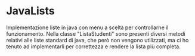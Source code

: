 # JavaLists
Implementazione liste in java con menu a scelta per controllarne il funzionamento.
Nella classe "ListaStudenti" sono presenti diversi metodi relativi alle liste standard di java, che però non vengono utilizzati, ma ci ho tenuto ad implementarli per
correttezza e rendere la lista più completa.
